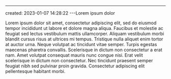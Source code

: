 ---
created: 2023-01-07 14:28:22
---Lorem ipsum dolor

Lorem ipsum dolor sit amet, consectetur adipiscing elit, sed do eiusmod tempor incididunt ut labore et dolore magna aliqua. Faucibus et molestie ac feugiat sed lectus vestibulum mattis ullamcorper. Aliquam vestibulum morbi blandit cursus risus at ultrices mi tempus. Tristique nulla aliquet enim tortor at auctor urna. Neque volutpat ac tincidunt vitae semper. Turpis egestas maecenas pharetra convallis. Scelerisque in dictum non consectetur a erat nam. Amet volutpat consequat mauris nunc congue nisi. Erat velit scelerisque in dictum non consectetur. Nec tincidunt praesent semper feugiat nibh sed pulvinar proin gravida. Consectetur adipiscing elit pellentesque habitant morbi.

